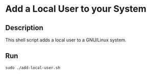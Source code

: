 # Add a Local User to your System

## Description
This shell script adds a local user to a GNU/Linux system.

## Run
`sudo ./add-local-user.sh`

